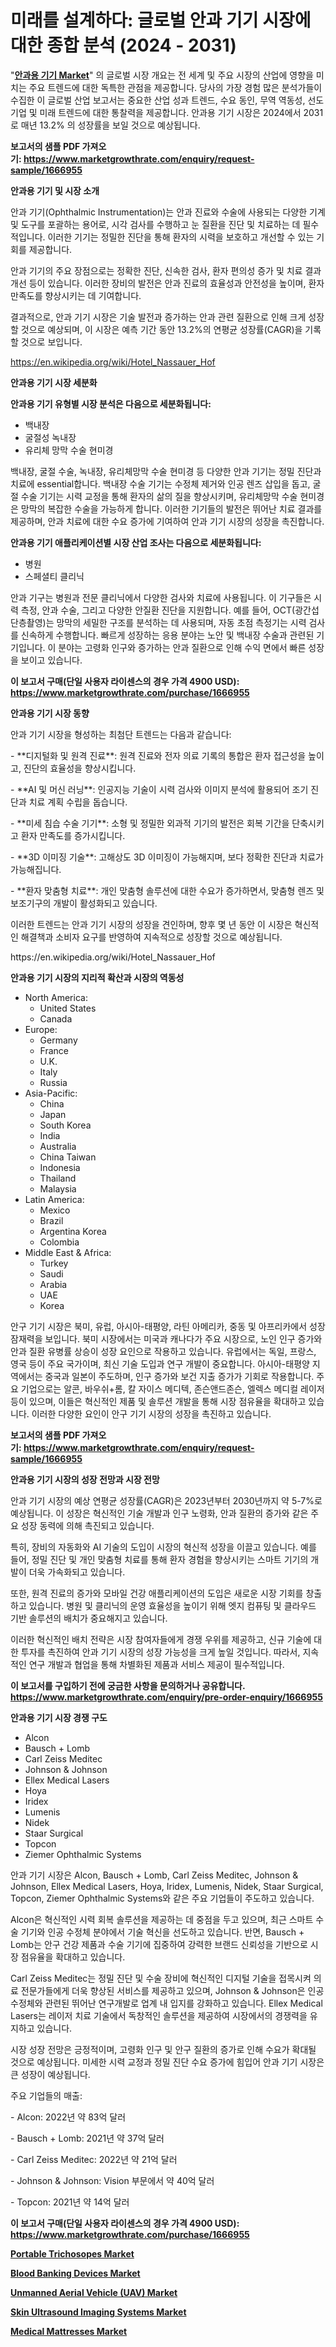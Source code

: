 <p><h1>미래를 설계하다: 글로벌 안과 기기 시장에 대한 종합 분석 (2024 - 2031)</h1></p><p>"<strong><a href="https://www.marketgrowthrate.com/ophthalmic-instrumentation-r1666955">안과용 기기 Market</a></strong>" 의 글로벌 시장 개요는 전 세계 및 주요 시장의 산업에 영향을 미치는 주요 트렌드에 대한 독특한 관점을 제공합니다. 당사의 가장 경험 많은 분석가들이 수집한 이 글로벌 산업 보고서는 중요한 산업 성과 트렌드, 수요 동인, 무역 역동성, 선도 기업 및 미래 트렌드에 대한 통찰력을 제공합니다. 안과용 기기 시장은 2024에서 2031로 매년 13.2% 의 성장률을 보일 것으로 예상됩니다.</p>
<p><strong>보고서의 샘플 PDF 가져오기:&nbsp;<a href="https://www.marketgrowthrate.com/enquiry/request-sample/1666955">https://www.marketgrowthrate.com/enquiry/request-sample/1666955</a></strong></p>
<p><strong>안과용 기기 및 시장 소개</strong></p>
<p><p>안과 기기(Ophthalmic Instrumentation)는 안과 진료와 수술에 사용되는 다양한 기계 및 도구를 포괄하는 용어로, 시각 검사를 수행하고 눈 질환을 진단 및 치료하는 데 필수적입니다. 이러한 기기는 정밀한 진단을 통해 환자의 시력을 보호하고 개선할 수 있는 기회를 제공합니다. </p><p>안과 기기의 주요 장점으로는 정확한 진단, 신속한 검사, 환자 편의성 증가 및 치료 결과 개선 등이 있습니다. 이러한 장비의 발전은 안과 진료의 효율성과 안전성을 높이며, 환자 만족도를 향상시키는 데 기여합니다. </p><p>결과적으로, 안과 기기 시장은 기술 발전과 증가하는 안과 관련 질환으로 인해 크게 성장할 것으로 예상되며, 이 시장은 예측 기간 동안 13.2%의 연평균 성장률(CAGR)을 기록할 것으로 보입니다.</p></p>
<p><a href="https://en.wikipedia.org/wiki/Hotel_Nassauer_Hof">https://en.wikipedia.org/wiki/Hotel_Nassauer_Hof</a></p>
<p><strong>안과용 기기 시장 세분화</strong></p>
<p><strong>안과용 기기 유형별 시장 분석은 다음으로 세분화됩니다:</strong></p>
<p><ul><li>백내장</li><li>굴절성 녹내장</li><li>유리체 망막 수술 현미경</li></ul></p>
<p><p>백내장, 굴절 수술, 녹내장, 유리체망막 수술 현미경 등 다양한 안과 기기는 정밀 진단과 치료에 essential합니다. 백내장 수술 기기는 수정체 제거와 인공 렌즈 삽입을 돕고, 굴절 수술 기기는 시력 교정을 통해 환자의 삶의 질을 향상시키며, 유리체망막 수술 현미경은 망막의 복잡한 수술을 가능하게 합니다. 이러한 기기들의 발전은 뛰어난 치료 결과를 제공하며, 안과 치료에 대한 수요 증가에 기여하여 안과 기기 시장의 성장을 촉진합니다.</p></p>
<p><strong>안과용 기기 애플리케이션별 시장 산업 조사는 다음으로 세분화됩니다:</strong></p>
<p><ul><li>병원</li><li>스페셜티 클리닉</li></ul></p>
<p><p>안과 기구는 병원과 전문 클리닉에서 다양한 검사와 치료에 사용됩니다. 이 기구들은 시력 측정, 안과 수술, 그리고 다양한 안질환 진단을 지원합니다. 예를 들어, OCT(광간섭단층촬영)는 망막의 세밀한 구조를 분석하는 데 사용되며, 자동 초점 측정기는 시력 검사를 신속하게 수행합니다. 빠르게 성장하는 응용 분야는 노안 및 백내장 수술과 관련된 기기입니다. 이 분야는 고령화 인구와 증가하는 안과 질환으로 인해 수익 면에서 빠른 성장을 보이고 있습니다.</p></p>
<p><strong>이 보고서 구매(단일 사용자 라이센스의 경우 가격 4900 USD): <a href="https://www.marketgrowthrate.com/purchase/1666955">https://www.marketgrowthrate.com/purchase/1666955</a></strong></p>
<p><strong>안과용 기기 시장 동향</strong></p>
<p><p>안과 기기 시장을 형성하는 최첨단 트렌드는 다음과 같습니다:</p><p>- **디지털화 및 원격 진료**: 원격 진료와 전자 의료 기록의 통합은 환자 접근성을 높이고, 진단의 효율성을 향상시킵니다.</p><p>  </p><p>- **AI 및 머신 러닝**: 인공지능 기술이 시력 검사와 이미지 분석에 활용되어 조기 진단과 치료 계획 수립을 돕습니다.</p><p>- **미세 침습 수술 기기**: 소형 및 정밀한 외과적 기기의 발전은 회복 기간을 단축시키고 환자 만족도를 증가시킵니다.</p><p>- **3D 이미징 기술**: 고해상도 3D 이미징이 가능해지며, 보다 정확한 진단과 치료가 가능해집니다.</p><p>- **환자 맞춤형 치료**: 개인 맞춤형 솔루션에 대한 수요가 증가하면서, 맞춤형 렌즈 및 보조기구의 개발이 활성화되고 있습니다.</p><p>이러한 트렌드는 안과 기기 시장의 성장을 견인하며, 향후 몇 년 동안 이 시장은 혁신적인 해결책과 소비자 요구를 반영하여 지속적으로 성장할 것으로 예상됩니다.</p></p>
<p>https://en.wikipedia.org/wiki/Hotel_Nassauer_Hof</p>
<p><strong>안과용 기기 시장의 지리적 확산과 시장의 역동성</strong></p>
<p><ul>
    <li>
        North America:
        <ul>
            <li>United States</li>
            <li>Canada</li>
        </ul>
    </li>
    <li>
        Europe:
        <ul>
            <li>Germany</li>
            <li>France</li>
            <li>U.K.</li>
            <li>Italy</li>
            <li>Russia</li>
        </ul>
    </li>
    <li>
        Asia-Pacific:
        <ul>
            <li>China</li>
            <li>Japan</li>
            <li>South Korea</li>
            <li>India</li>
            <li>Australia</li>
            <li>China Taiwan</li>
            <li>Indonesia</li>
            <li>Thailand</li>
            <li>Malaysia</li>
        </ul>
    </li>
    <li>
        Latin America:
        <ul>
            <li>Mexico</li>
            <li>Brazil</li>
            <li>Argentina Korea</li>
            <li>Colombia</li>
        </ul>
    </li>
    <li>
        Middle East & Africa:
        <ul>
            <li>Turkey</li>
            <li>Saudi</li>
            <li>Arabia</li>
            <li>UAE</li>
            <li>Korea</li>
        </ul>
    </li>
    </ul></p>
<p><p>안구 기기 시장은 북미, 유럽, 아시아-태평양, 라틴 아메리카, 중동 및 아프리카에서 성장 잠재력을 보입니다. 북미 시장에서는 미국과 캐나다가 주요 시장으로, 노인 인구 증가와 안과 질환 유병률 상승이 성장 요인으로 작용하고 있습니다. 유럽에서는 독일, 프랑스, 영국 등이 주요 국가이며, 최신 기술 도입과 연구 개발이 중요합니다. 아시아-태평양 지역에서는 중국과 일본이 주도하며, 인구 증가와 보건 지출 증가가 기회로 작용합니다. 주요 기업으로는 알콘, 바우쉬+롬, 칼 자이스 메디텍, 존슨앤드존슨, 엘렉스 메디컬 레이저 등이 있으며, 이들은 혁신적인 제품 및 솔루션 개발을 통해 시장 점유율을 확대하고 있습니다. 이러한 다양한 요인이 안구 기기 시장의 성장을 촉진하고 있습니다.</p></p>
<p><strong>보고서의 샘플 PDF 가져오기:&nbsp;<a href="https://www.marketgrowthrate.com/enquiry/request-sample/1666955">https://www.marketgrowthrate.com/enquiry/request-sample/1666955</a></strong></p>
<p><strong>안과용 기기 시장의 성장 전망과 시장 전망</strong></p>
<p><p>안과 기기 시장의 예상 연평균 성장률(CAGR)은 2023년부터 2030년까지 약 5-7%로 예상됩니다. 이 성장은 혁신적인 기술 개발과 인구 노령화, 안과 질환의 증가와 같은 주요 성장 동력에 의해 촉진되고 있습니다. </p><p>특히, 장비의 자동화와 AI 기술의 도입이 시장의 혁신적 성장을 이끌고 있습니다. 예를 들어, 정밀 진단 및 개인 맞춤형 치료를 통해 환자 경험을 향상시키는 스마트 기기의 개발이 더욱 가속화되고 있습니다. </p><p>또한, 원격 진료의 증가와 모바일 건강 애플리케이션의 도입은 새로운 시장 기회를 창출하고 있습니다. 병원 및 클리닉의 운영 효율성을 높이기 위해 엣지 컴퓨팅 및 클라우드 기반 솔루션의 배치가 중요해지고 있습니다. </p><p>이러한 혁신적인 배치 전략은 시장 참여자들에게 경쟁 우위를 제공하고, 신규 기술에 대한 투자를 촉진하여 안과 기기 시장의 성장 가능성을 크게 높일 것입니다. 따라서, 지속적인 연구 개발과 협업을 통해 차별화된 제품과 서비스 제공이 필수적입니다.</p></p>
<p><strong>이 보고서를 구입하기 전에 궁금한 사항을 문의하거나 공유합니다. <a href="https://www.marketgrowthrate.com/enquiry/pre-order-enquiry/1666955">https://www.marketgrowthrate.com/enquiry/pre-order-enquiry/1666955</a></strong></p>
<p><strong>안과용 기기 시장 경쟁 구도</strong></p>
<p><ul><li>Alcon</li><li>Bausch + Lomb</li><li>Carl Zeiss Meditec</li><li>Johnson & Johnson</li><li>Ellex Medical Lasers</li><li>Hoya</li><li>Iridex</li><li>Lumenis</li><li>Nidek</li><li>Staar Surgical</li><li>Topcon</li><li>Ziemer Ophthalmic Systems</li></ul></p>
<p><p>안과 기기 시장은 Alcon, Bausch + Lomb, Carl Zeiss Meditec, Johnson & Johnson, Ellex Medical Lasers, Hoya, Iridex, Lumenis, Nidek, Staar Surgical, Topcon, Ziemer Ophthalmic Systems와 같은 주요 기업들이 주도하고 있습니다.</p><p>Alcon은 혁신적인 시력 회복 솔루션을 제공하는 데 중점을 두고 있으며, 최근 스마트 수술 기기와 인공 수정체 분야에서 기술 혁신을 선도하고 있습니다. 반면, Bausch + Lomb는 안구 건강 제품과 수술 기기에 집중하여 강력한 브랜드 신뢰성을 기반으로 시장 점유율을 확대하고 있습니다.</p><p>Carl Zeiss Meditec는 정밀 진단 및 수술 장비에 혁신적인 디지털 기술을 접목시켜 의료 전문가들에게 더욱 향상된 서비스를 제공하고 있으며, Johnson & Johnson은 인공 수정체와 관련된 뛰어난 연구개발로 업계 내 입지를 강화하고 있습니다. Ellex Medical Lasers는 레이저 치료 기술에서 독창적인 솔루션을 제공하여 시장에서의 경쟁력을 유지하고 있습니다.</p><p>시장 성장 전망은 긍정적이며, 고령화 인구 및 안구 질환의 증가로 인해 수요가 확대될 것으로 예상됩니다. 미세한 시력 교정과 정밀 진단 수요 증가에 힘입어 안과 기기 시장은 큰 성장이 예상됩니다.</p><p>주요 기업들의 매출:</p><p>- Alcon: 2022년 약 83억 달러</p><p>- Bausch + Lomb: 2021년 약 37억 달러</p><p>- Carl Zeiss Meditec: 2022년 약 21억 달러</p><p>- Johnson & Johnson: Vision 부문에서 약 40억 달러</p><p>- Topcon: 2021년 약 14억 달러</p></p>
<p><strong>이 보고서 구매(단일 사용자 라이센스의 경우 가격 4900 USD): <a href="https://www.marketgrowthrate.com/purchase/1666955">https://www.marketgrowthrate.com/purchase/1666955</a></strong></p>
<p><strong><p><a href="https://medium.com/@lrnjazcp83/portable-trichosopes-industry-sector-market-dynamics-and-future-scenarios-2024-2031-7339dd0b77da">Portable Trichosopes Market</a></p><p><a href="https://github.com/arionmp/Market-Research-Report-List-5/blob/main/blood-banking-devices-market.md">Blood Banking Devices Market</a></p><p><a href="https://github.com/petbigbeepjn/Market-Research-Report-List-1/blob/main/unmanned-aerial-vehicle-uav-market.md">Unmanned Aerial Vehicle (UAV) Market</a></p><p><a href="https://medium.com/@lrnjazcp83/skin-ultrasound-imaging-systems-market-forecasts-market-trends-and-impact-analysis-2024-2031-0745828acc63">Skin Ultrasound Imaging Systems Market</a></p><p><a href="https://www.linkedin.com/pulse/medical-mattresses-market-trends-strategic-insights-ulhhe">Medical Mattresses Market</a></p></strong></p>
<p></p>
